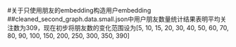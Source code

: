 #关于只使用朋友的embedding构造用户embedding
##cleaned_second_graph.data.small.json中用户朋友数量统计结果表明平均关注数为309，现在初步将朋友数的变化范围设为[5, 10, 15, 20, 30, 40, 50, 60, 70, 80, 90, 100, 150, 200, 250, 300, 350, 390]
